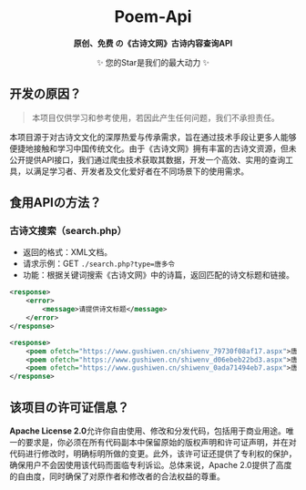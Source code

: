<h1 align=center>Poem-Api</h1>
<p align=center><b>原创、免费 の《古诗文网》古诗内容查询API</b></p>
<p align=center>✨ 您的Star是我们的最大动力 ✨</p>

## 开发の原因？

> 本项目仅供学习和参考使用，若因此产生任何问题，我们不承担责任。

本项目源于对古诗文文化的深厚热爱与传承需求，旨在通过技术手段让更多人能够便捷地接触和学习中国传统文化。由于《古诗文网》拥有丰富的古诗文资源，但未公开提供API接口，我们通过爬虫技术获取其数据，开发一个高效、实用的查询工具，以满足学习者、开发者及文化爱好者在不同场景下的使用需求。

## 食用APIの方法？

### 古诗文搜索（search.php）
- 返回的格式：XML文档。
- 请求示例：GET <code>./search.php?type=唐多令</code>
- 功能：根据关键词搜索《古诗文网》中的诗篇，返回匹配的诗文标题和链接。

```xml
<response>
    <error>
        <message>请提供诗文标题</message>
    </error>
</response>
```

```xml
<response>
    <poem ofetch="https://www.gushiwen.cn/shiwenv_79730f08af17.aspx">唐多令·芦叶满汀洲 - 刘过</poem>
    <poem ofetch="https://www.gushiwen.cn/shiwenv_d06ebeb22bd3.aspx">唐多令·惜别 - 吴文英</poem>
    <poem ofetch="https://www.gushiwen.cn/shiwenv_0ada71494eb7.aspx">唐多令·柳絮 - 曹雪芹</poem>
</response>
```

## 该项目の许可证信息？

**Apache License 2.0**允许你自由使用、修改和分发代码，包括用于商业用途。唯一的要求是，你必须在所有代码副本中保留原始的版权声明和许可证声明，并在对代码进行修改时，明确标明所做的变更。此外，该许可证还提供了专利权的保护，确保用户不会因使用该代码而面临专利诉讼。总体来说，Apache 2.0提供了高度的自由度，同时确保了对原作者和修改者的合法权益的尊重。
